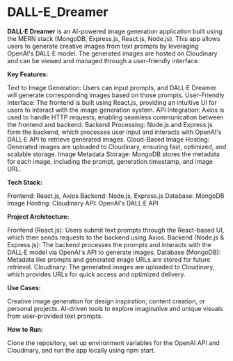 # DALL-E_Dreamer

**DALL·E Dreamer** is an AI-powered image generation application built using the MERN stack (MongoDB, Express.js, React.js, Node.js). This app allows users to generate creative images from text prompts by leveraging OpenAI's DALL·E model. The generated images are hosted on Cloudinary and can be viewed and managed through a user-friendly interface.

**Key Features:**

Text to Image Generation: Users can input prompts, and DALL·E Dreamer will generate corresponding images based on those prompts.
User-Friendly Interface: The frontend is built using React.js, providing an intuitive UI for users to interact with the image generation system.
API Integration: Axios is used to handle HTTP requests, enabling seamless communication between the frontend and backend.
Backend Processing: Node.js and Express.js form the backend, which processes user input and interacts with OpenAI's DALL·E API to retrieve generated images.
Cloud-Based Image Hosting: Generated images are uploaded to Cloudinary, ensuring fast, optimized, and scalable storage.
Image Metadata Storage: MongoDB stores the metadata for each image, including the prompt, generation timestamp, and image URL.

**Tech Stack:**

Frontend: React.js, Axios
Backend: Node.js, Express.js
Database: MongoDB
Image Hosting: Cloudinary
API: OpenAI's DALL·E API

**Project Architecture:**

Frontend (React.js): Users submit text prompts through the React-based UI, which then sends requests to the backend using Axios.
Backend (Node.js & Express.js): The backend processes the prompts and interacts with the DALL·E model via OpenAI's API to generate images.
Database (MongoDB): Metadata like prompts and generated image URLs are stored for future retrieval.
Cloudinary: The generated images are uploaded to Cloudinary, which provides URLs for quick access and optimized delivery.

**Use Cases:**

Creative image generation for design inspiration, content creation, or personal projects.
AI-driven tools to explore imaginative and unique visuals from user-provided text prompts.

**How to Run:**

Clone the repository, set up environment variables for the OpenAI API and Cloudinary, and run the app locally using npm start.
